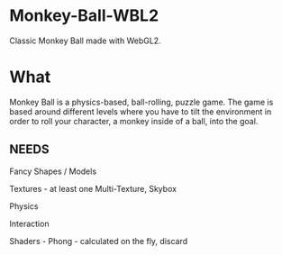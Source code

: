 # Monkey-Ball-WBL2
Classic Monkey Ball made with WebGL2.

# What
Monkey Ball is a physics-based, ball-rolling, puzzle game. The game is based around different levels where you have to tilt the environment in order to roll your character, a monkey inside of a ball, into the goal.

## NEEDS

Fancy Shapes / Models

Textures - at least one Multi-Texture, Skybox

Physics

Interaction

Shaders - Phong - calculated on the fly, discard
